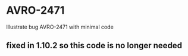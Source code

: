 # AVRO-2471
Illustrate bug AVRO-2471 with minimal code

## fixed in 1.10.2 so this code is no longer needed
